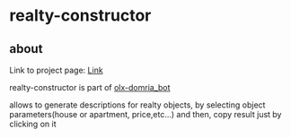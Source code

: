 # realty-constructor

## about 
Link to project page: [Link](https://kazapanama.github.io/realty-constructor/)

realty-constructor is part of [olx-domria_bot](https://github.com/kazapanama/olx-domria_bot)

allows to generate descriptions for realty objects, by selecting object parameters(house or apartment, price,etc...) and then, copy result just by clicking on it

